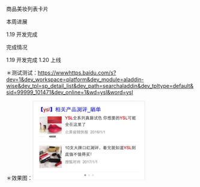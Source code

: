 商品美妆列表卡片


本周进展

1.19 开发完成

完成情况

1.19 开发完成
1.20 上线


＊测试测试：https://wwwhttps.baidu.com/s?dev=1&dev_workspace=platform&dev_module=aladdin-wise&dev_tpl=sp_detail_list&dev_path=searchaladdin&dev_tpltype=default&sid=99999_101471&dev_online=1&wd=ysl&word=ysl
 
 ＊效果图：<img width="300" src="img/yanglu09/sp_detail_list.png">